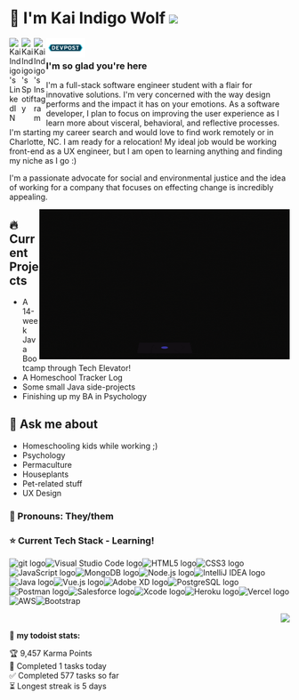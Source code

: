 # 🐺 I'm Kai Indigo Wolf  ![](https://visitor-badge.glitch.me/badge?page_id=indigow0lf.indigow0lf)

<a href="https://www.linkedin.com/in/indigowolf/">
  <img align="left" alt="Kai Indigo's LinkedIN" width="22px" src="https://raw.githubusercontent.com/peterthehan/peterthehan/master/assets/linkedin.svg" />
</a><a href="https://open.spotify.com/user/vjj98sn4y4ul42h310k2yzrk7?si=2nNnaO-aTW-cYC6ZaHuvFg">
  <img align="left" alt="Kai Indigo's Spotify" width="22px" src="https://raw.githubusercontent.com/peterthehan/peterthehan/master/assets/spotify.svg" />
</a>
<a href="https://www.instagram.com/indigow0lf/">
  <img align="left" alt="Kai Indigo's Instagram" width="22px" src="https://raw.githubusercontent.com/hussainweb/hussainweb/main/icons/instagram.png" />
</a><a href="https://devpost.com/IndigoW0lf?ref_content=user-portfolio&ref_feature=portfolio&ref_medium=global-nav">
  <img align="left" alt="Kai Indigo's DevPost" width="70px"src="https://github.com/IndigoW0lf/IndigoW0lf/blob/28ed449d1dea368da01f918ac9d2880c31c76fb2/Devpost_Icon.png" />
</a>
  <br>

### I'm so glad you're here 

I'm a full-stack software engineer student with a flair for innovative solutions. I'm very concerned with the way design performs and the impact it has on your emotions. As a software developer, I plan to focus on improving the user experience as I learn more about visceral, behavioral, and reflective processes. I'm starting my career search and would love to find work remotely or in Charlotte, NC. I am ready for a relocation! My ideal job would be working front-end as a UX engineer, but I am open to learning anything and finding my niche as I go :)

I'm a passionate advocate for social and environmental justice and the idea of working for a company that focuses on effecting change is incredibly appealing.

<img align="right" alt="GIF" src="https://github.com/IndigoW0lf/IndigoW0lf/blob/8fd6f0dbc30c2ffb631afb85ed188c1dc8dac3ad/CatGirlGif.gif" width="450" height="270"/>  

## 🔥 Current Projects
* A 14-week Java Bootcamp through Tech Elevator!
* A Homeschool Tracker Log
* Some small Java side-projects
* Finishing up my BA in Psychology

## 💬 Ask me about
* Homeschooling kids while working ;)
* Psychology
* Permaculture
* Houseplants
* Pet-related stuff
* UX Design

### 💟 Pronouns: They/them

### ⭐️ Current Tech Stack - Learning!

<img src="https://img.shields.io/badge/git-0b0b0a?logo=git&logoColor=b63a65" alt="git logo" title="git" height="25" /><img src="https://img.shields.io/badge/VS%20Code-0b0b0a?logo=visual-studio-code&logoColor=b63a65" alt="Visual Studio Code logo" title="Visual Studio Code" height="25"/><img src="https://img.shields.io/badge/HTML5-0b0b0a?logo=html5&logoColor=b63a65" alt="HTML5 logo" title="HTML5" height="25" /><img src="https://img.shields.io/badge/CSS3-0b0b0a?logo=css3&logoColor=b63a65" alt="CSS3 logo" title="CSS3" height="25" /><img src="https://img.shields.io/badge/JavaScript-0b0b0a?logo=javascript&logoColor=b63a65" alt="JavaScript logo" title="JavaScript" height="25" /><img src="https://img.shields.io/badge/MongoDB-0b0b0a?logo=mongodb&logoColor=b63a65" alt="MongoDB logo" title="MongoDB" height="25" /><img src="https://img.shields.io/badge/Node.js-0b0b0a?logo=node.js&logoColor=b63a65" alt="Node.js logo" title="Node.js" height="25" /><img src="https://img.shields.io/badge/IntelliJ-0b0b0a?logo=IntelliJIDEA&logoColor=b63a65" alt="IntelliJ IDEA logo" title="IntelliJ IDEA" height="25" /><img src="https://img.shields.io/badge/Java-0b0b0a?logo=Java&logoColor=b63a65" alt="Java logo" title="Java" height="25" /><img src="https://img.shields.io/badge/Vue.js-0b0b0a?logo=Vue.js&logoColor=b63a65" alt="Vue.js logo" title="Vue.js" height="25" /><img src="https://img.shields.io/badge/AdobeXD-0b0b0a?logo=AdobeXD&logoColor=b63a65" alt="Adobe XD logo" title="Adobe XD" height="25" /><img src="https://img.shields.io/badge/PostgreSQL-0b0b0a?logo=PostgreSQL&logoColor=b63a65" alt="PostgreSQL logo" title="PostgreSQL" height="25" /><img src="https://img.shields.io/badge/Postman-0b0b0a?logo=Postman&logoColor=b63a65" alt="Postman logo" title="Postman" height="25" /><img src="https://img.shields.io/badge/Salesforce-0b0b0a?logo=Salesforce&logoColor=b63a65" alt="Salesforce logo" title="Salesforce" height="25" /><img src="https://img.shields.io/badge/Xcode-0b0b0a?logo=Xcode&logoColor=b63a65" alt="Xcode logo" title="Xcode" height="25" /><img src="https://img.shields.io/badge/Heroku-0b0b0a?logo=Heroku&logoColor=b63a65" alt="Heroku logo" title="Heroku" height="25" /><img src="https://img.shields.io/badge/Vercel-0b0b0a?logo=Vercel&logoColor=b63a65" alt="Vercel logo" title="Vercel" height="25" /><img src="https://img.shields.io/badge/AWS-0b0b0a?logo=Amazon AWS&logoColor=b63a65" alt="AWS" title="AWS" height="25" /><img src="https://img.shields.io/badge/Bootstrap-0b0b0a?logo=Bootstrap&logoColor=b63a65" alt="Bootstrap" title="Bootstrap" height="25" />

<a href="https://github.com/anuraghazra/github-readme-stats">
  <img align="right" src="https://github-readme-stats.vercel.app/api/top-langs/?username=indigow0lf&langs_count=10&layout=compact&bg_color=0b0b0a&text_color=b63a65&title_color=7f60e6&hide_border=true&card_width= 500&custom_title=Languages I'm Using"/>
</a><br>


🚧 **my todoist stats:**
<!-- TODO-IST:START -->
🏆  9,457 Karma Points           
🌸  Completed 1 tasks today           
✅  Completed 577 tasks so far           
⏳  Longest streak is 5 days
<!-- TODO-IST:END -->


